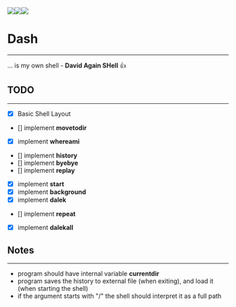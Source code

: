 <div style="display: flex;">
<img src="https://img.shields.io/badge/c-c%2B%2B-blue">
<img src="https://img.shields.io/badge/-Unix-brightgreen">
<img src="https://img.shields.io/badge/-Posix-yellow">
</div>

# Dash #
- - - -
... is my own shell - **David Again SHell** :thumbsup:

## TODO ##
- - - -
- [x] Basic Shell Layout
- [] implement __movetodir__
- [x] implement __whereami__
- [] implement __history__
- [] implement __byebye__
- [] implement __replay__
- [x] implement __start__
- [x] implement __background__
- [x] implement __dalek__
- [] implement __repeat__
- [x] implement __dalekall__

## Notes ##
- - - -
* program should have internal variable **currentdir**
* program saves the history to external file (when exiting), and load it (when starting the shell)
*  if the argument starts with "/" the shell should interpret it as a full path
